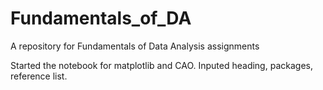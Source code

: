 # Fundamentals_of_DA
A repository for Fundamentals of Data Analysis assignments

Started the notebook for matplotlib and CAO. Inputed heading, packages, reference list. 